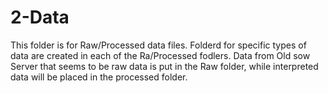 2-Data
======
This folder is for Raw/Processed data files. Folderd for specific types of data are created in each of the Ra/Processed fodlers. Data from Old sow Server that seems to be raw data is put in the Raw folder, while interpreted data will be placed in the processed folder.
